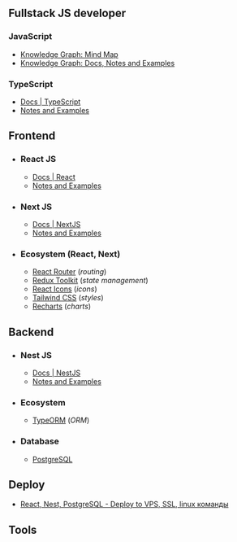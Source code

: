 ## Fullstack JS developer

### JavaScript
- [Knowledge Graph: Mind Map](https://jeankei.github.io/graphJS/)
- [Knowledge Graph: Docs, Notes and Examples](/examples/js.md)

### TypeScript
- [Docs | TypeScript](https://www.typescriptlang.org/docs/)
- [Notes and Examples](/examples/ts.md)

## Frontend

- ### React JS
    -  [Docs | React](https://react.dev/learn)
    -  [Notes and Examples](/examples/react.md)

- ### Next JS
    - [Docs | NextJS](https://nextjs.org/docs)
    - [Notes and Examples](/examples/next.md)

- ### Ecosystem (React, Next)

    - [React Router](https://reactrouter.com/en/main) (*routing*)
    - [Redux Toolkit](https://redux-toolkit.js.org/) (*state management*)
    - [React Icons](https://react-icons.github.io/react-icons/) (*icons*)
    - [Tailwind CSS](/examples/react.md) (*styles*)
    - [Recharts](/examples/react.md) (*charts*)


## Backend

- ### Nest JS
    - [Docs | NestJS](https://docs.nestjs.com/)
    - [Notes and Examples](/examples/nest.md)
    
- ### Ecosystem
    - [TypeORM](https://typeorm.io/) (*ORM*)


- ### Database
    - [PostgreSQL](https://www.postgresql.org/)

## Deploy
- [React, Nest, PostgreSQL - Deploy to VPS, SSL, linux команды](/examples/deploy/react-nest-postgreSQL.md)
## Tools


